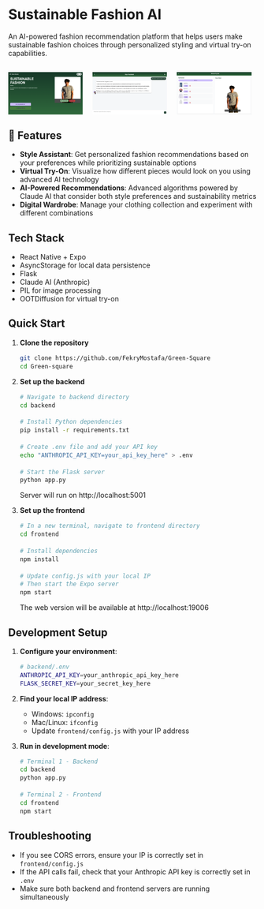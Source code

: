 # Sustainable Fashion AI

An AI-powered fashion recommendation platform that helps users make sustainable fashion choices through personalized styling and virtual try-on capabilities.

<div style="display: flex; gap: 20px; margin: 30px 0;">
    <img width="30%" alt="Home Page" src="./docs/home.png" />
    <img width="30%" alt="Style Assistant Demo" src="./docs/assistant.png" />
    <img width="30%" alt="Virtual Try-On Demo" src="./docs/try-on.png" />
</div>

## 🌟 Features

- **Style Assistant**: Get personalized fashion recommendations based on your preferences while prioritizing sustainable options
- **Virtual Try-On**: Visualize how different pieces would look on you using advanced AI technology
- **AI-Powered Recommendations**: Advanced algorithms powered by Claude AI that consider both style preferences and sustainability metrics
- **Digital Wardrobe**: Manage your clothing collection and experiment with different combinations

## Tech Stack

- React Native + Expo
- AsyncStorage for local data persistence
- Flask
- Claude AI (Anthropic)
- PIL for image processing
- OOTDiffusion for virtual try-on

## Quick Start

1. **Clone the repository**
   ```bash
   git clone https://github.com/FekryMostafa/Green-Square
   cd Green-square
   ```

2. **Set up the backend**
   ```bash
   # Navigate to backend directory
   cd backend
   
   # Install Python dependencies
   pip install -r requirements.txt
   
   # Create .env file and add your API key
   echo "ANTHROPIC_API_KEY=your_api_key_here" > .env
   
   # Start the Flask server
   python app.py
   ```
   Server will run on http://localhost:5001

3. **Set up the frontend**
   ```bash
   # In a new terminal, navigate to frontend directory
   cd frontend
   
   # Install dependencies
   npm install
   
   # Update config.js with your local IP
   # Then start the Expo server
   npm start
   ```
   The web version will be available at http://localhost:19006

## Development Setup

1. **Configure your environment**:
   ```bash
   # backend/.env
   ANTHROPIC_API_KEY=your_anthropic_api_key_here
   FLASK_SECRET_KEY=your_secret_key_here
   ```

2. **Find your local IP address**:
   - Windows: `ipconfig`
   - Mac/Linux: `ifconfig`
   - Update `frontend/config.js` with your IP address

3. **Run in development mode**:
   ```bash
   # Terminal 1 - Backend
   cd backend
   python app.py

   # Terminal 2 - Frontend
   cd frontend
   npm start
   ```

## Troubleshooting

- If you see CORS errors, ensure your IP is correctly set in `frontend/config.js`
- If the API calls fail, check that your Anthropic API key is correctly set in `.env`
- Make sure both backend and frontend servers are running simultaneously
